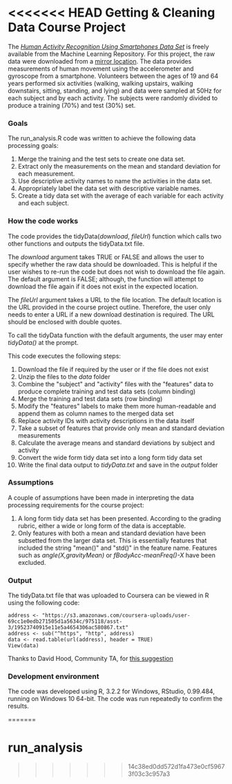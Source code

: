 <<<<<<< HEAD
Getting & Cleaning Data Course Project
==========

The [*Human Activity Recognition Using Smartphones Data Set*](http://archive.ics.uci.edu/ml/datasets/Human+Activity+Recognition+Using+Smartphones) is freely available from the Machine Learning Repository. For this project, the raw data were downloaded from a [mirror location](https://d396qusza40orc.cloudfront.net/getdata%2Fprojectfiles%2FUCI%20HAR%20Dataset.zip). The data provides measurements of human movement using the accelerometer and gyroscope from a smartphone. Volunteers between the ages of 19 and 64 years performed six activities (walking, walking upstairs, walking downstairs, sitting, standing, and lying) and data were sampled at 50Hz for each subject and by each activity. The subjects were   randomly divided to produce a training (70%) and test (30%) set.

### Goals

The run_analysis.R code was written to achieve the following data processing goals:

1. Merge the training and the test sets to create one data set.
2. Extract only the measurements on the mean and standard deviation for each measurement. 
3. Use descriptive activity names to name the activities in the data set.
4. Appropriately label the data set with descriptive variable names. 
5. Create a tidy data set with the average of each variable for each activity and each subject.

### How the code works

The code provides the tidyData(*download*, *fileUrl*) function which calls two other functions and outputs the tidyData.txt file. 

The *download* argument takes TRUE or FALSE and allows the user to specify whether the raw data should be downloaded. This is helpful if the user wishes to re-run the code but does not wish to download the file again. The default argument is FALSE; although, the function will attempt to download the file again if it does not exist in the expected location.

The *fileUrl* argument takes a URL to the file location. The default location is the URL provided in the course project outline. Therefore, the user only needs to enter a URL if a new download destination is required. The URL should be enclosed with double quotes.

To call the tidyData function with the default arguments, the user may enter *tidyData()* at the prompt.

This code executes the following steps:

1. Download the file if required by the user or if the file does not exist
2. Unzip the files to the *data* folder
3. Combine the "subject" and "activity" files with the "features" data to produce complete training and test data sets (column binding)
4. Merge the training and test data sets (row binding)
5. Modify the "features" labels to make them more human-readable and append them as column names to the merged data set
6. Replace activity IDs with activity descriptions in the data itself
7. Take a subset of features that provide only mean and standard deviation measurements
8. Calculate the average means and standard deviations by subject and activity
9. Convert the wide form tidy data set into a long form tidy data set
10. Write the final data output to *tidyData.txt* and save in the *output* folder


### Assumptions
A couple of assumptions have been made in interpreting the data processing requirements for the course project:

1. A long form tidy data set has been presented. According to the grading rubric, either a wide or long form of the data is acceptable.
2. Only features with both a mean and standard deviation have been subsetted from the larger data set. This is essentially features that included the string "mean()" and "std()" in the feature name. Features such as *angle(X,gravityMean)* or *fBodyAcc-meanFreq()-X* have been excluded.

### Output
The tidyData.txt file that was uploaded to Coursera can be viewed in R using the following code:

```
address <- "https://s3.amazonaws.com/coursera-uploads/user-69cc1e0edb271505d1a5634c/975118/asst-3/19523740915e11e5a4654306ac580867.txt"
address <- sub("^https", "http", address)
data <- read.table(url(address), header = TRUE) 
View(data)
```
Thanks to David Hood, Community TA, for [this suggestion](https://thoughtfulbloke.wordpress.com/2015/09/09/getting-and-cleaning-the-assignment/) 

### Development environment

The code was developed using R, 3.2.2 for Windows, RStudio, 0.99.484, running on Windows 10 64-bit. The code was run repeatedly to confirm the results.



=======
# run_analysis
>>>>>>> 14c38ed0dd572d1fa473e0cf59673f03c3c957a3
